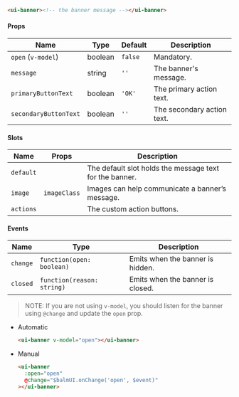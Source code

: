```html
<ui-banner><!-- the banner message --></ui-banner>
```

#### Props

| Name                  | Type    | Default | Description                |
| --------------------- | ------- | ------- | -------------------------- |
| `open` (`v-model`)    | boolean | `false` | Mandatory.                 |
| `message`             | string  | `''`    | The banner's message.      |
| `primaryButtonText`   | boolean | `'OK'`  | The primary action text.   |
| `secondaryButtonText` | boolean | `''`    | The secondary action text. |

#### Slots

| Name      | Props        | Description                                             |
| --------- | ------------ | ------------------------------------------------------- |
| `default` |              | The default slot holds the message text for the banner. |
| `image`   | `imageClass` | Images can help communicate a banner’s message.         |
| `actions` |              | The custom action buttons.                              |

#### Events

| Name     | Type                       | Description                      |
| -------- | -------------------------- | -------------------------------- |
| `change` | `function(open: boolean)`  | Emits when the banner is hidden. |
| `closed` | `function(reason: string)` | Emits when the banner is closed. |

> NOTE: If you are not using `v-model`, you should listen for the banner using `@change` and update the `open` prop.

- Automatic

  ```html
  <ui-banner v-model="open"></ui-banner>
  ```

- Manual

  ```html
  <ui-banner
    :open="open"
    @change="$balmUI.onChange('open', $event)"
  ></ui-banner>
  ```
